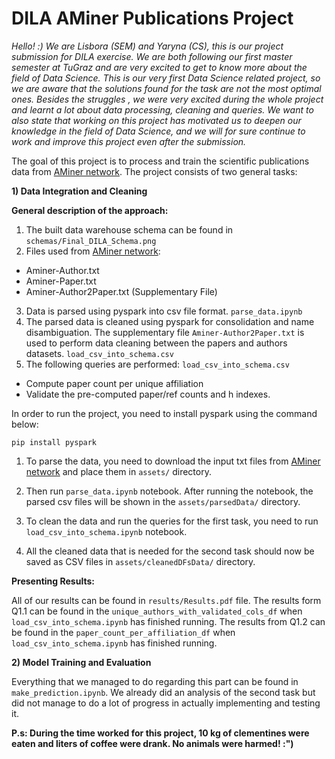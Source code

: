# DILA AMiner Publications Project
_Hello! :) We are Lisbora (SEM) and Yaryna (CS), this is our project submission for DILA exercise. We are both following 
our first master semester at TuGraz and are very excited to get to know more about the field of Data Science. This is our
very first Data Science related project, so we are aware that the solutions found for the task are not the most optimal ones.
Besides the struggles , we were very excited during the whole project and learnt a lot about data processing, cleaning and queries.
We want to also state that working on this project has motivated us to deepen our knowledge in the field of Data Science, 
and we will for sure continue to work and improve this project even after the submission._

The goal of this project is to process and train the scientific publications data from
[AMiner network](https://www.aminer.org/aminernetwork). The project consists of two general tasks:

**1) Data Integration and Cleaning**


**General description of the approach:** 

1. The built data warehouse schema can be found in `schemas/Final_DILA_Schema.png`
2. Files used from [AMiner network](https://www.aminer.org/aminernetwork):
* Aminer-Author.txt
* Aminer-Paper.txt
* Aminer-Author2Paper.txt (Supplementary File)
3. Data is parsed using pyspark into csv file format. `parse_data.ipynb`
4. The parsed data is cleaned using pyspark for consolidation and name disambiguation. The supplementary file 
   `Aminer-Author2Paper.txt` is used to perform data cleaning between the papers and authors datasets. `load_csv_into_schema.csv`
5. The following queries are performed: `load_csv_into_schema.csv`
* Compute paper count per unique affiliation
* Validate the pre-computed paper/ref counts and h indexes.



In order to run the project, you need to install pyspark using the command below:

`pip install pyspark`

1. To parse the data, you need to download the input txt files from 
[AMiner network](https://www.aminer.org/aminernetwork) and place them in `assets/` directory.

2. Then run `parse_data.ipynb` notebook. After running the notebook, the parsed csv files will be shown in the 
   `assets/parsedData/` directory.

3. To clean the data and run the queries for the first task, you need to run `load_csv_into_schema.ipynb` notebook. 

4. All the cleaned data that is needed for the second task should now be saved as CSV files in `assets/cleanedDFsData/` 
   directory. 

**Presenting Results:**

All of our results can be found in `results/Results.pdf` file.
The results form Q1.1 can be found in the `unique_authors_with_validated_cols_df` when `load_csv_into_schema.ipynb` 
has finished running.
The results from Q1.2 can be found in the `paper_count_per_affiliation_df` when `load_csv_into_schema.ipynb` has
finished running.


**2) Model Training and Evaluation**

Everything that we managed to do regarding this part can be found in `make_prediction.ipynb`.
We already did an analysis of the second task but did not manage to do a lot of progress in actually implementing 
and testing it.




**P.s: During the time worked for this project, 10 kg of clementines were eaten and liters of coffee were drank. No animals were harmed! :")**
